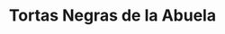---
title: "Tortas Negras de la Abuela"
url: /pereira/tortas-negras-de-la-abuela/
shop: panadería
---